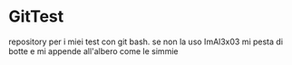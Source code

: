 # GitTest
repository per i miei test con git bash. se non la uso ImAl3x03 mi pesta di botte e mi appende all'albero come le simmie
